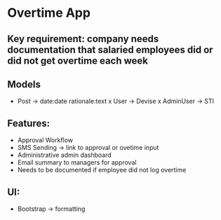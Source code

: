 # Overtime App

## Key requirement: company needs documentation that salaried employees did or did not get overtime each week

## Models
- Post -> date:date rationale:text
x User -> Devise
x AdminUser -> STI

## Features:
- Approval Workflow
- SMS Sending -> link to approval or ovetime input
- Administrative admin dashboard
- Email summary to managers for approval
- Needs to be documented if employee did not log overtime

## UI:
- Bootstrap -> formatting